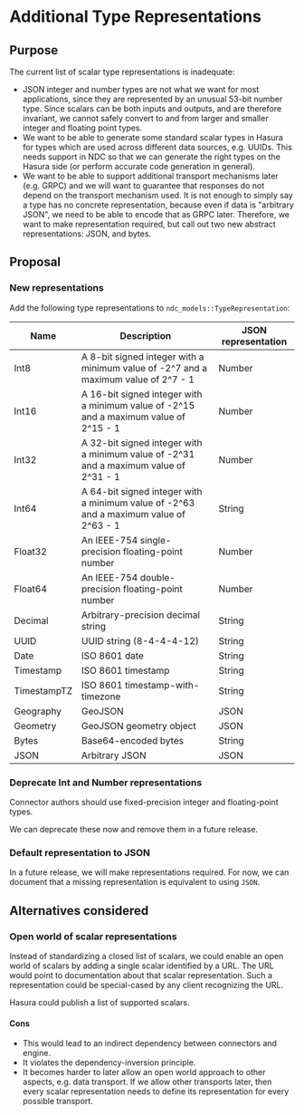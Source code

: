 # Additional Type Representations

## Purpose

The current list of scalar type representations is inadequate:

- JSON integer and number types are not what we want for most applications, since they are represented by an unusual 53-bit number type. Since scalars can be both inputs and outputs, and are therefore invariant, we cannot safely convert to and from larger and smaller integer and floating point types.
- We want to be able to generate some standard scalar types in Hasura for types which are used across different data sources, e.g. UUIDs. This needs support in NDC so that we can generate the right types on the Hasura side (or perform accurate code generation in general).
- We want to be able to support additional transport mechanisms later (e.g. GRPC) and we will want to guarantee that responses do not depend on the transport mechanism used. It is not enough to simply say a type has no concrete representation, because even if data is "arbitrary JSON", we need to be able to encode that as GRPC later. Therefore, we want to make representation required, but call out two new abstract representations: JSON, and bytes.

## Proposal

### New representations

Add the following type representations to `ndc_models::TypeRepresentation`:

| Name        | Description                                                                           | JSON representation |
| ----------- | ------------------------------------------------------------------------------------- | ------------------- |
| Int8        | A 8-bit signed integer with a minimum value of -2^7 and a maximum value of 2^7 - 1    | Number              |
| Int16       | A 16-bit signed integer with a minimum value of -2^15 and a maximum value of 2^15 - 1 | Number              |
| Int32       | A 32-bit signed integer with a minimum value of -2^31 and a maximum value of 2^31 - 1 | Number              |
| Int64       | A 64-bit signed integer with a minimum value of -2^63 and a maximum value of 2^63 - 1 | String              |
| Float32     | An IEEE-754 single-precision floating-point number                                    | Number              |
| Float64     | An IEEE-754 double-precision floating-point number                                    | Number              |
| Decimal     | Arbitrary-precision decimal string                                                    | String              |
| UUID        | UUID string (8-4-4-4-12)                                                              | String              |
| Date        | ISO 8601 date                                                                         | String              |
| Timestamp   | ISO 8601 timestamp                                                                    | String              |
| TimestampTZ | ISO 8601 timestamp-with-timezone                                                      | String              |
| Geography   | GeoJSON                                                                               | JSON                |
| Geometry    | GeoJSON geometry object                                                               | JSON                |
| Bytes       | Base64-encoded bytes                                                                  | String              |
| JSON        | Arbitrary JSON                                                                        | JSON                |

### Deprecate Int and Number representations

Connector authors should use fixed-precision integer and floating-point types.

We can deprecate these now and remove them in a future release.

### Default representation to JSON

In a future release, we will make representations required. For now, we can document that a missing representation is equivalent to using `JSON`.

## Alternatives considered

### Open world of scalar representations

Instead of standardizing a closed list of scalars, we could enable an open world of scalars by adding a single scalar identified by a URL. The URL would point to documentation about that scalar representation. Such a representation could be special-cased by any client recognizing the URL.

Hasura could publish a list of supported scalars.

#### Cons

- This would lead to an indirect dependency between connectors and engine.
- It violates the dependency-inversion principle.
- It becomes harder to later allow an open world approach to other aspects, e.g. data transport. If we allow other transports later, then every scalar representation needs to define its representation for every possible transport.
